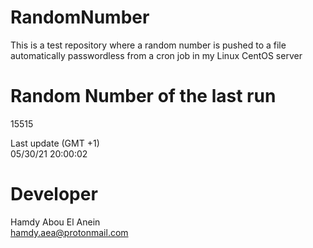 # RandomNumber    
This is a test repository where a random number is pushed to a file automatically passwordless from a cron job in my Linux CentOS server    
# Random Number of the last run   
15515
      
Last update (GMT +1)    
05/30/21 20:00:02
# Developer    
Hamdy Abou El Anein   
hamdy.aea@protonmail.com
